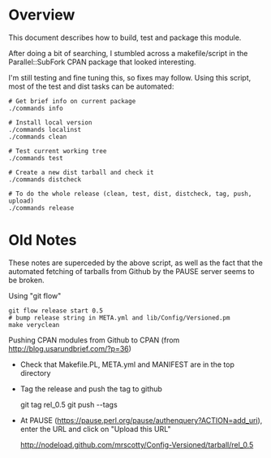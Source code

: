 # Overview

This document describes how to build, test and package this module.

After doing a bit of searching, I stumbled across a makefile/script
in the Parallel::SubFork CPAN package that looked interesting.

I'm still testing and fine tuning this, so fixes may follow. Using this
script, most of the test and dist tasks can be automated:

    # Get brief info on current package
    ./commands info

    # Install local version
    ./commands localinst
    ./commands clean

    # Test current working tree
    ./commands test

    # Create a new dist tarball and check it
    ./commands distcheck

    # To do the whole release (clean, test, dist, distcheck, tag, push, upload)
    ./commands release


# Old Notes

These notes are superceded by the above script, as well as the fact that
the automated fetching of tarballs from Github by the PAUSE server seems
to be broken.

Using "git flow"

    git flow release start 0.5
    # bump release string in META.yml and lib/Config/Versioned.pm
    make veryclean

Pushing CPAN modules from Github to CPAN
(from http://blog.usarundbrief.com/?p=36)

- Check that Makefile.PL, META.yml and MANIFEST are in the top directory

- Tag the release and push the tag to github

    git tag rel_0.5
    git push --tags

- At PAUSE (https://pause.perl.org/pause/authenquery?ACTION=add_uri), enter
the URL and click on "Upload this URL"

    http://nodeload.github.com/mrscotty/Config-Versioned/tarball/rel_0.5


